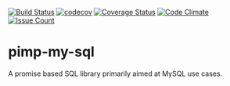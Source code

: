 [![Build Status](https://travis-ci.org/influentialpublishers/pimp-my-sql.svg?branch=master)](https://travis-ci.org/influentialpublishers/pimp-my-sql)
[![codecov](https://codecov.io/gh/influentialpublishers/pimp-my-sql/branch/master/graph/badge.svg)](https://codecov.io/gh/influentialpublishers/pimp-my-sql)
[![Coverage Status](https://coveralls.io/repos/github/influentialpublishers/pimp-my-sql/badge.svg)](https://coveralls.io/github/influentialpublishers/pimp-my-sql)
[![Code Climate](https://codeclimate.com/github/influentialpublishers/pimp-my-sql/badges/gpa.svg)](https://codeclimate.com/github/influentialpublishers/pimp-my-sql)
[![Issue Count](https://codeclimate.com/github/influentialpublishers/pimp-my-sql/badges/issue_count.svg)](https://codeclimate.com/github/influentialpublishers/pimp-my-sql)

# pimp-my-sql
A promise based SQL library primarily aimed at MySQL use cases.
